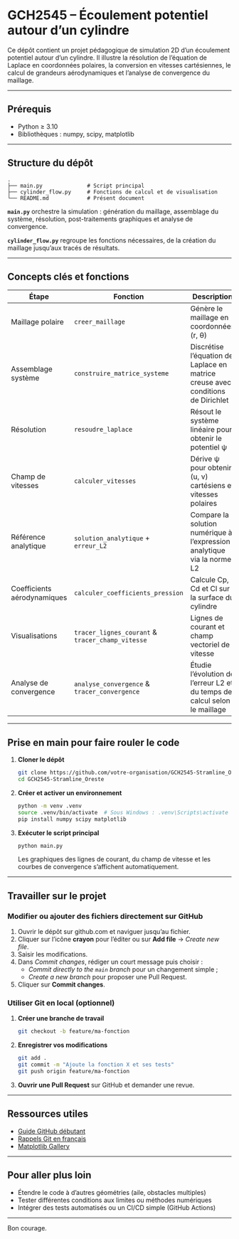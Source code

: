 # GCH2545 – Écoulement potentiel autour d’un cylindre

Ce dépôt contient un projet pédagogique de simulation 2D d’un écoulement potentiel autour d’un cylindre. Il illustre la résolution de l’équation de Laplace en coordonnées polaires, la conversion en vitesses cartésiennes, le calcul de grandeurs aérodynamiques et l’analyse de convergence du maillage.

---

## Prérequis

- Python ≥ 3.10  
- Bibliothèques : numpy, scipy, matplotlib

---

## Structure du dépôt

```
.
├── main.py              # Script principal
├── cylinder_flow.py     # Fonctions de calcul et de visualisation
└── README.md            # Présent document
```

**`main.py`** orchestre la simulation : génération du maillage, assemblage du système, résolution, post-traitements graphiques et analyse de convergence.

**`cylinder_flow.py`** regroupe les fonctions nécessaires, de la création du maillage jusqu’aux tracés de résultats.

---

## Concepts clés et fonctions

| Étape               | Fonction                         | Description |
|---------------------|----------------------------------|-------------|
| Maillage polaire    | `creer_maillage`                 | Génère le maillage en coordonnées (r, θ) |
| Assemblage système  | `construire_matrice_systeme`     | Discrétise l’équation de Laplace en matrice creuse avec conditions de Dirichlet |
| Résolution          | `resoudre_laplace`               | Résout le système linéaire pour obtenir le potentiel ψ |
| Champ de vitesses   | `calculer_vitesses`              | Dérive ψ pour obtenir (u, v) cartésiens et vitesses polaires |
| Référence analytique| `solution_analytique` + `erreur_L2` | Compare la solution numérique à l’expression analytique via la norme L2 |
| Coefficients aérodynamiques | `calculer_coefficients_pression` | Calcule Cp, Cd et Cl sur la surface du cylindre |
| Visualisations      | `tracer_lignes_courant` & `tracer_champ_vitesse` | Lignes de courant et champ vectoriel de vitesse |
| Analyse de convergence | `analyse_convergence` & `tracer_convergence` | Étudie l’évolution de l’erreur L2 et du temps de calcul selon le maillage |

---

## Prise en main pour faire rouler le code

1. **Cloner le dépôt**

   ```bash
   git clone https://github.com/votre-organisation/GCH2545-Stramline_Oreste.git
   cd GCH2545-Stramline_Oreste
   ```

2. **Créer et activer un environnement**

   ```bash
   python -m venv .venv
   source .venv/bin/activate  # Sous Windows : .venv\Scripts\activate
   pip install numpy scipy matplotlib
   ```

3. **Exécuter le script principal**

   ```bash
   python main.py
   ```

   Les graphiques des lignes de courant, du champ de vitesse et les courbes de convergence s’affichent automatiquement.

---

## Travailler sur le projet

### Modifier ou ajouter des fichiers directement sur GitHub

1. Ouvrir le dépôt sur github.com et naviguer jusqu’au fichier.
2. Cliquer sur l’icône **crayon** pour l’éditer ou sur **Add file** → *Create new file*.
3. Saisir les modifications.
4. Dans *Commit changes*, rédiger un court message puis choisir :
   - *Commit directly to the `main` branch* pour un changement simple ;
   - *Create a new branch* pour proposer une Pull Request.
5. Cliquer sur **Commit changes**.

### Utiliser Git en local (optionnel)

1. **Créer une branche de travail**

   ```bash
   git checkout -b feature/ma-fonction
   ```

2. **Enregistrer vos modifications**

   ```bash
   git add .
   git commit -m "Ajoute la fonction X et ses tests"
   git push origin feature/ma-fonction
   ```

3. **Ouvrir une Pull Request** sur GitHub et demander une revue.

---

## Ressources utiles

- [Guide GitHub débutant](https://docs.github.com/fr/get-started)
- [Rappels Git en français](https://git-scm.com/book/fr/v2)
- [Matplotlib Gallery](https://matplotlib.org/stable/gallery/index.html)

---

## Pour aller plus loin

- Étendre le code à d’autres géométries (aile, obstacles multiples)
- Tester différentes conditions aux limites ou méthodes numériques
- Intégrer des tests automatisés ou un CI/CD simple (GitHub Actions)

---

Bon courage.

